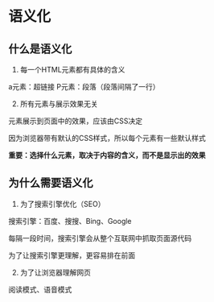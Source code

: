 # 语义化

## 什么是语义化

1. 每一个HTML元素都有具体的含义

a元素：超链接
P元素：段落（段落间隔了一行）

2. 所有元素与展示效果无关

元素展示到页面中的效果，应该由CSS决定

因为浏览器带有默认的CSS样式，所以每个元素有一些默认样式

**重要：选择什么元素，取决于内容的含义，而不是显示出的效果**

## 为什么需要语义化

1. 为了搜索引擎优化（SEO）

搜索引擎：百度、搜搜、Bing、Google

每隔一段时间，搜索引擎会从整个互联网中抓取页面源代码

为了让搜索引擎更理解，更容易排在前面

2. 为了让浏览器理解网页

阅读模式、语音模式